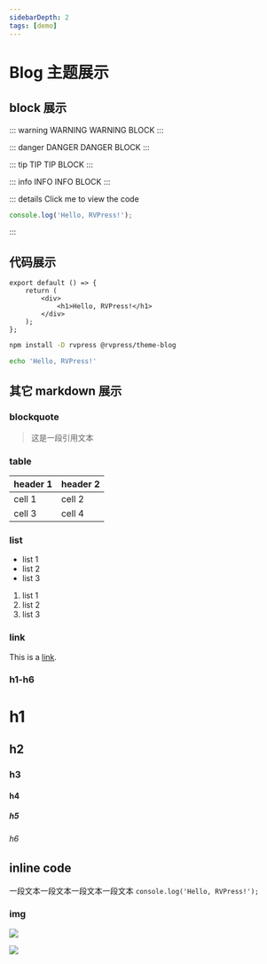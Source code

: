 ```yaml
---
sidebarDepth: 2
tags: [demo]
---
```


# Blog 主题展示

## block 展示

::: warning WARNING
WARNING BLOCK
:::

::: danger DANGER
DANGER BLOCK
:::

::: tip TIP
TIP BLOCK
:::

::: info INFO
INFO BLOCK
:::

::: details Click me to view the code

```js
console.log('Hello, RVPress!');
```

:::

## 代码展示

```tsx
export default () => {
    return (
        <div>
            <h1>Hello, RVPress!</h1>
        </div>
    );
};
```

```sh
npm install -D rvpress @rvpress/theme-blog
```

```bash
echo 'Hello, RVPress!'
```

## 其它 markdown 展示

### blockquote

> 这是一段引用文本

### table

| header 1 | header 2 |
| -------- | -------- |
| cell 1   | cell 2   |
| cell 3   | cell 4   |

### list

-   list 1
-   list 2
-   list 3

1. list 1
2. list 2
3. list 3

### link

This is a [link](/).

### h1-h6

# h1

## h2

### h3

#### h4

##### h5

###### h6

## inline code

一段文本一段文本一段文本一段文本 `console.log('Hello, RVPress!');`

### img

![](https://picsum.photos/200/300)

![](https://picsum.photos/1600/800)
